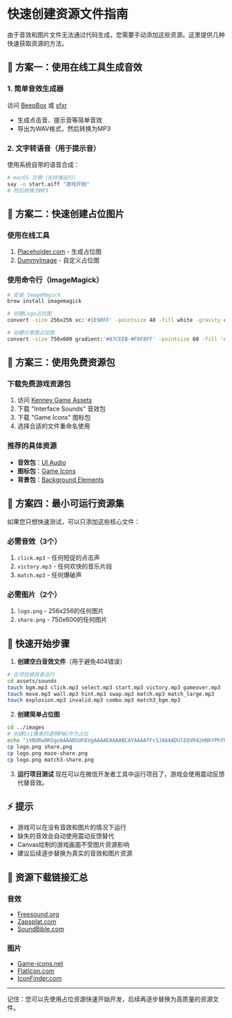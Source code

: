 # 快速创建资源文件指南

由于音效和图片文件无法通过代码生成，您需要手动添加这些资源。这里提供几种快速获取资源的方法。

## 🎵 方案一：使用在线工具生成音效

### 1. 简单音效生成器
访问 [BeepBox](https://www.beepbox.co/) 或 [sfxr](https://sfxr.me/)
- 生成点击音、提示音等简单音效
- 导出为WAV格式，然后转换为MP3

### 2. 文字转语音（用于提示音）
使用系统自带的语音合成：
```bash
# macOS 示例（在终端运行）
say -o start.aiff "游戏开始"
# 然后转换为MP3
```

## 🎨 方案二：快速创建占位图片

### 使用在线工具
1. [Placeholder.com](https://placeholder.com/) - 生成占位图
2. [DummyImage](https://dummyimage.com/) - 自定义占位图

### 使用命令行（ImageMagick）
```bash
# 安装 ImageMagick
brew install imagemagick

# 创建Logo占位图
convert -size 256x256 xc:'#1E90FF' -pointsize 48 -fill white -gravity center -annotate +0+0 'LOGO' logo.png

# 创建分享图占位图
convert -size 750x600 gradient:'#87CEEB-#F0F8FF' -pointsize 60 -fill '#1E90FF' -gravity center -annotate +0+0 '小梦想游戏' share.png
```

## 🚀 方案三：使用免费资源包

### 下载免费游戏资源包
1. 访问 [Kenney Game Assets](https://kenney.nl/assets)
2. 下载 "Interface Sounds" 音效包
3. 下载 "Game Icons" 图标包
4. 选择合适的文件重命名使用

### 推荐的具体资源
- **音效包**：[UI Audio](https://kenney.nl/assets/ui-audio)
- **图标包**：[Game Icons](https://kenney.nl/assets/game-icons)
- **背景包**：[Background Elements](https://kenney.nl/assets/background-elements-redux)

## 📝 方案四：最小可运行资源集

如果您只想快速测试，可以只添加这些核心文件：

### 必需音效（3个）
1. `click.mp3` - 任何短促的点击声
2. `victory.mp3` - 任何欢快的音乐片段
3. `match.mp3` - 任何爆破声

### 必需图片（2个）
1. `logo.png` - 256x256的任何图片
2. `share.png` - 750x600的任何图片

## 🎯 快速开始步骤

1. **创建空白音效文件**（用于避免404错误）
```bash
# 在项目根目录运行
cd assets/sounds
touch bgm.mp3 click.mp3 select.mp3 start.mp3 victory.mp3 gameover.mp3
touch move.mp3 wall.mp3 hint.mp3 swap.mp3 match.mp3 match_large.mp3
touch explosion.mp3 invalid.mp3 combo.mp3 match3_bgm.mp3
```

2. **创建简单占位图**
```bash
cd ../images
# 创建1x1像素的透明PNG作为占位
echo "iVBORw0KGgoAAAANSUhEUgAAAAEAAAABCAYAAAAfFcSJAAAADUlEQVR42mNkYPhfDwAChwGA60e6kgAAAABJRU5ErkJggg==" | base64 -d > logo.png
cp logo.png share.png
cp logo.png maze-share.png
cp logo.png match3-share.png
```

3. **运行项目测试**
现在可以在微信开发者工具中运行项目了，游戏会使用震动反馈代替音效。

## ⚡ 提示

- 游戏可以在没有音效和图片的情况下运行
- 缺失的音效会自动使用震动反馈替代
- Canvas绘制的游戏画面不受图片资源影响
- 建议后续逐步替换为真实的音效和图片资源

## 🔗 资源下载链接汇总

### 音效
- [Freesound.org](https://freesound.org/search/?q=game+click)
- [Zapsplat.com](https://www.zapsplat.com/sound-effect-category/game-sounds/)
- [SoundBible.com](https://soundbible.com/free-sound-effects-1.html)

### 图片
- [Game-icons.net](https://game-icons.net/)
- [FlatIcon.com](https://www.flaticon.com/search?word=game)
- [IconFinder.com](https://www.iconfinder.com/search/?q=game&price=free)

---

记住：您可以先使用占位资源快速开始开发，后续再逐步替换为高质量的资源文件。